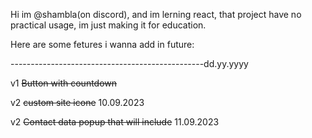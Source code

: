 Hi im @shambla(on discord), and im lerning react, that project have no practical usage, im just making it for education.

Here are some fetures i wanna add in future:

------------------------------------------------dd.yy.yyyy

 v1   ~~Button with countdown~~                 
 
 v2   ~~custom site icone~~                     10.09.2023
      
 v2   ~~Contact data popup that will include~~  11.09.2023
